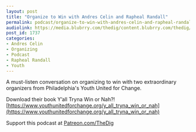 ```yaml
---
layout: post
title: "Organize to Win with Andres Celin and Rapheal Randall"
permalink: podcast/organize-to-win-with-andres-celin-and-rapheal-randall
audiolink: https://media.blubrry.com/thedig/content.blubrry.com/thedig/The_Dig-EP_268-YUC.mp3
post_id: 1737
categories: 
- Andres Celin
- Organizing
- Podcast
- Rapheal Randall
- Youth
---
```


A must-listen conversation on organizing to win with two extraordinary organizers from Philadelphia's Youth United for Change.

Download their book Y’all Tryna Win or Nah?! 
[https://www.youthunitedforchange.org/y_all_tryna_win_or_nah](https://www.youthunitedforchange.org/y_all_tryna_win_or_nah)

Support this podcast at 
[Patreon.com/TheDig](http://Patreon.com/TheDig)